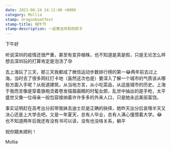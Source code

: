 ```yaml
---
date: 2021-06-24 14:11:00 +0800
category: Mollia
stamp: dragonboatfest
stamp-title: 端午节
stamp-description: 一起赛龙舟和吃粽子
---
```


下午好

听说深圳的疫情还很严重，甚至有变异植株，也不知道是真是假，只是无论怎么样想去深圳玩的打算肯定是泡汤了😰

去上海玩了三天，那三天我都成了微信运动步数排行榜的第一😂两年前去过上海，当时去了很多网红打卡地（虽然这次也是）要深入了解一个城市的气质该从哪些方面入手呢？从街道建筑，从当地方言，从小吃菜品，从这座城市的历史。上海于我而言像是穿着旗袍烫着卷发描眉画眼的时髦女郎，乱世中抽出的是手枪，太平盛世又像一位母亲一般包容接纳着许许多多的外来人口，只是她永远美丽富饶。

事实证明赶在高考出分前带我妹去迪士尼是正确的抉择，她昨天出分后哀嚎半天又决心还是上大学去吧。又是一年夏天，总有人毕业，总有人满心憧憬着大学。😂也不知道两年后我还有没有书可以读，没有也没啥关系，躺平

祝你期末顺利！

Mollia 